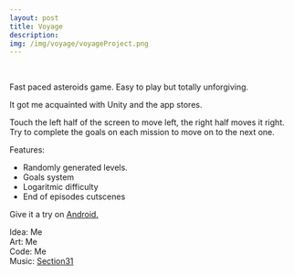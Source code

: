 ```yaml
---
layout: post
title: Voyage
description:
img: /img/voyage/voyageProject.png
---
```

<div class="img_row">
	<img class="col three" src="{{ site.baseurl }}/img/voyage/voyage1.png" alt="" title="Voyage"/>
</div>
<br>

Fast paced asteroids game. Easy to play but totally unforgiving.

It got me acquainted with Unity and the app stores.

Touch the left half of the screen to move left, the right half moves it right. Try to complete the goals on each mission to move on to the next one.

Features:
- Randomly generated levels.
- Goals system
- Logaritmic difficulty
- End of episodes cutscenes


Give it a try on <a href="https://play.google.com/store/apps/details?id=co.monux.voyage" target="_blank"> Android. </a>

<div class="credits">
Idea: Me<br>
Art: Me<br>
Code: Me<br>
Music: <a href="https://s31tech.org" target="_blank"> Section31 </a>
</div>
